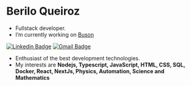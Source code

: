 # Berilo Queiroz

- Fullstack developer.
- I’m currently working on [Buson](https://www.buson.com.br)

[![Linkedin Badge](https://img.shields.io/badge/-Berilo%20Queiroz-00875f?style=flat-square&logo=Linkedin&logoColor=white&link=https://linkedin.com/in/beriloqueiroz/)](https://linkedin.com/in/beriloqueiroz/) 
[![Gmail Badge](https://img.shields.io/badge/-berilo.queiroz@gmail.com-00875f?style=flat-square&logo=Gmail&logoColor=white&link=mailto:berilo.queiroz@gmail.com)](mailto:berilo.queiroz@gmail.com)

- Enthusiast of the best development technologies.
- My interests are **Nodejs, Typescript, JavaScript, HTML, CSS, SQL, Docker, React, NextJs, Physics, Automation, Science and Mathematics**
